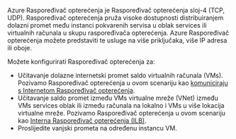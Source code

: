 Azure Raspoređivač opterećenja je Raspoređivač opterećenja sloj-4 (TCP, UDP). Raspoređivač opterećenja pruža visoke dostupnosti distribuiranjem dolazni promet među instanci pokvarenih servisa u oblak services ili virtualnih računala u skupu raspoređivača opterećenja. Azure Raspoređivač opterećenja možete predstaviti te usluge na više priključaka, više IP adresa ili oboje.

Možete konfigurirati Raspoređivač opterećenja za:

* Učitavanje dolazne internetski promet saldo virtualnih računala (VMs). Pozivamo Raspoređivač opterećenja u ovom scenariju kao [komuniciraju s Internetom Raspoređivač opterećenja](../articles/load-balancer/load-balancer-internet-overview.md).
* Učitavanje saldo promet između VMs virtualne mreže (VNet) između VMs services oblak ili između računala na lokalno i VMs u više lokacija virtualne mreže. Pozivamo Raspoređivač opterećenja u ovom scenariju kao [Interna Raspoređivač opterećenja (ILB)](../articles/load-balancer/load-balancer-internal-overview.md).
* Proslijedite vanjski prometa na određenu instancu VM.

